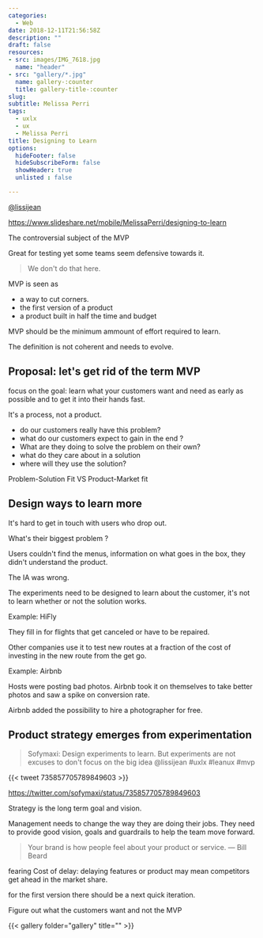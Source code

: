 ```yaml
---
categories: 
  - Web
date: 2018-12-11T21:56:58Z
description: ""
draft: false
resources: 
- src: images/IMG_7618.jpg
  name: "header"
- src: "gallery/*.jpg"
  name: gallery-:counter
  title: gallery-title-:counter
slug:
subtitle: Melissa Perri
tags: 
  - uxlx
  - ux
  - Melissa Perri
title: Designing to Learn
options:
  hideFooter: false
  hideSubscribeForm: false
  showHeader: true
  unlisted : false

---
```


<a href="https://twitter.com/lissijean">@lissijean</a>

<https://www.slideshare.net/mobile/MelissaPerri/designing-to-learn>

The controversial subject of the MVP

Great for testing yet some teams seem defensive towards it.

> We don't do that here.

MVP is seen as

- a way to cut corners.
- the first version of a product
- a product built in half the time and budget

MVP should be the minimum ammount of effort required to learn.

The definition is not coherent and needs to evolve.


<h2 class="title">Proposal: let's get rid of the term MVP</h2>

focus on the goal: learn what your customers want and need as early as possible and to get it into their hands fast.

It's a process, not a product.

- do our customers really have this problem?
- what do our customers expect to gain in the end ?
- What are they doing to solve the problem on their own?
- what do they care about in a solution
- where will they use the solution?

Problem-Solution Fit VS Product-Market fit


<h2 class="title">Design ways to learn more</h2>

It's hard to get in touch with users who drop out.

What's their biggest problem ?

Users couldn't find the menus, information on what goes in the box, they didn't understand the product.

The IA was wrong.

The experiments need to be designed to learn about the customer, it's not to learn whether or not the solution works.

Example: HiFly

They fill in for flights that get canceled or have to be repaired.

Other companies use it to test new routes at a fraction of the cost of investing in the new route from the get go.

Example: Airbnb

Hosts were posting bad photos. Airbnb took it on themselves to take better photos and saw a spike on conversion rate.

Airbnb added the possibility to hire a photographer for free.


<h2 class="title">Product strategy emerges from experimentation</h2>

<blockquote class="blockquote">
  <p class="mb-0">Sofymaxi: Design experiments to learn. But experiments are not excuses to don't focus on the big idea @lissijean #uxlx #leanux #mvp</p>
</blockquote>

{{< tweet 735857705789849603 >}}

<https://twitter.com/sofymaxi/status/735857705789849603>

Strategy is the long term goal and vision.

Management needs to change the way they are doing their jobs. They need to provide good vision, goals and guardrails to help the team move forward.

> Your brand is how people feel about your product or service. — Bill Beard

fearing Cost of delay: delaying features or product may mean competitors get ahead in the market share.

for the first version there should be a next quick iteration.

Figure out what the customers want and not the MVP

{{< gallery folder="gallery" title="" >}}
